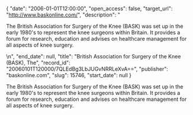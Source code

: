 {
  "date": "2006-01-01T12:00:00", 
  "open_access": false, 
  "target_url": "http://www.baskonline.com/", 
  "description": "<p>The British Association for Surgery of the Knee (BASK) was set up in the early 1980's to represent the knee surgeons within Britain. It provides a forum for research, education and advises on healthcare management for all aspects of knee surgery.</p>\n", 
  "end_date": null, 
  "title": "British Association for Surgery of the Knee (BASK), The", 
  "record_id": "20060101T120000/7QLEdBg3LbJUGvNRRLeXvA==", 
  "publisher": "baskonline.com", 
  "slug": 15746, 
  "start_date": null
}

<p>The British Association for Surgery of the Knee (BASK) was set up in the early 1980's to represent the knee surgeons within Britain. It provides a forum for research, education and advises on healthcare management for all aspects of knee surgery.</p>
